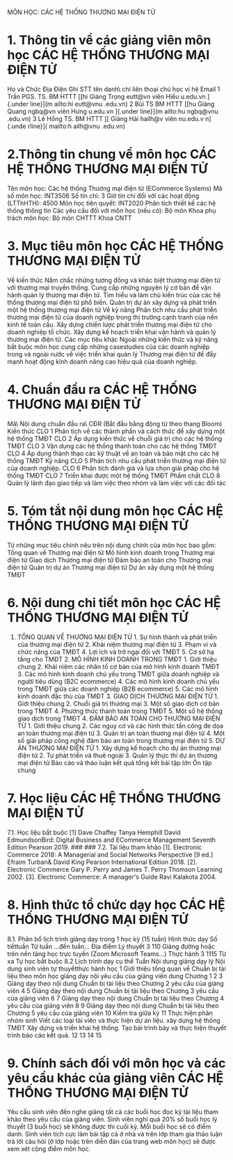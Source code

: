 MÔN HỌC: CÁC HỆ THỐNG THƯƠNG MẠI ĐIỆN TỬ 
# 1. Thông tin về các giảng viên môn học CÁC HỆ THỐNG THƯƠNG MẠI ĐIỆN TỬ 
Họ và Chức Địa Điện Ghi STT tên danh\ chỉ liên thoại chú học vị hệ Email 1 Trần PGS. TS. BM HTTT [[hi Giảng Trọng eutt\@vn viên Hiếu u.edu.vn ]{.under line}](m ailto:hi eutt@vnu .edu.vn) 2 Bùi TS BM HTTT [[hu Giảng Quang ngbq\@vn viên Hưng u.edu.vn ]{.under line}](m ailto:hu ngbq@vnu .edu.vn) 3 Lê Hồng TS. BM HTTT [[ Giảng Hải hailh\@v viên nu.edu.v n]{.unde rline}]( mailto:h ailh@vnu .edu.vn) 
# 2.Thông tin chung về môn học CÁC HỆ THỐNG THƯƠNG MẠI ĐIỆN TỬ 
Tên môn học: Các hệ thống Thương mại điện tử (ECommerce Systems) Mã số môn học: INT3506 Số tín chỉ: 3 Giờ tín chỉ đối với các hoạt động (LTThHTH): 4500 Môn học tiên quyết: INT2020 Phân tích thiết kế các hệ thống thông tin Các yêu cầu đối với môn học (nếu có): Bộ môn Khoa phụ trách môn học: Bộ môn CHTTT Khoa CNTT 
# 3. Mục tiêu môn học CÁC HỆ THỐNG THƯƠNG MẠI ĐIỆN TỬ 
Về kiến thức Nắm chắc những tương đồng và khác biệt thương mại điện tử với thương mại truyền thống. Cung cấp những nguyên lý cơ bản để vận hành quản lý thương mại điện tử. Tìm hiểu và làm chủ kiến trúc của các hệ thống thương mại điện tử phổ biến. Quản trị dự án xây dựng và phát triển một hệ thống thương mại điện tử Về kỹ năng Phân tích nhu cầu phát triển thương mại điện tử của doanh nghiệp trong thị trường cạnh tranh của nền kinh tế toàn cầu. Xây dựng chiến lược phát triển thương mại điện tử cho doanh nghiệp tổ chức. Xây dựng kế hoạch triển khai vận hành và quản lý thương mại điện tử. Các mục tiêu khác Ngoài những kiến thức và kỹ năng bắt buộc môn học cung cấp những casestudies của các doanh nghiệp trong và ngoài nước về việc triển khai quản lý Thương mại điện tử để đẩy mạnh hoạt động kinh doanh nâng cao hiệu quả của doanh nghiệp. 
# 4. Chuẩn đầu ra CÁC HỆ THỐNG THƯƠNG MẠI ĐIỆN TỬ 
Mã\ Nội dung chuẩn đầu ra\ CĐR (Bắt đầu bằng động từ theo thang Bloom) Kiến thức CLO 1 Phân tích về các thành phần và cách thức để xây dựng một hệ thống TMĐT CLO 2 Áp dụng kiến thức về chuỗi giá trị cho các hệ thống TMĐT CLO 3 Vận dụng các hệ thống thanh toán cho các hệ thống TMĐT CLO 4 Áp dụng thành thạo các kỹ thuật về an toàn và bảo mật cho các hệ thống TMĐT Kỹ năng CLO 5 Phân tích nhu cầu phát triển thương mại điện tử của doanh nghiệp. CLO 6 Phân tích đánh giá và lựa chọn giải pháp cho hệ thống TMĐT CLO 7 Triển khai được một hệ thống TMĐT Phẩm chất CLO 8 Quản lý lãnh đạo giao tiếp và làm việc theo nhóm và làm việc với các đối tác 
# 5. Tóm tắt nội dung môn học CÁC HỆ THỐNG THƯƠNG MẠI ĐIỆN TỬ 
Từ những mục tiêu chính nêu trên nội dung chính của môn học bao gồm: Tổng quan về Thương mại điện tử Mô hình kinh doanh trong Thương mại điện tử Giao dịch Thương mại điện tử Đảm bảo an toàn cho Thương mại điện tử Quản trị dự án Thương mại điện tử Dự án xây dựng một hệ thống TMĐT 
# 6. Nội dung chi tiết môn học CÁC HỆ THỐNG THƯƠNG MẠI ĐIỆN TỬ 
1. TỔNG QUAN VỀ THƯƠNG MẠI ĐIỆN TỬ 1. Sự hình thành và phát triển của thương mại điện tử 2. Khái niệm thương mại điện tử 3. Phạm vi và chức năng của TMĐT 4. Lợi ích và trở ngại đối với TMĐT 5. Cơ sở hạ tầng cho TMĐT 2. MÔ HÌNH KINH DOANH TRONG TMĐT 1. Giới thiệu chung 2. Khái niệm các nhân tố cơ bản của mô hình kinh doanh TMĐT 3. Các mô hình kinh doanh chủ yếu trong TMĐT giữa doanh nghiệp và người tiêu dùng (B2C ecommerce) 4. Các mô hình kinh doanh chủ yếu trong TMĐT giữa các doanh nghiệp (B2B ecommerce) 5. Các mô hình kinh doanh đặc thù của TMĐT 3. GIAO DỊCH THƯƠNG MẠI ĐIỆN TỬ 1. Giới thiệu chung 2. Chuỗi giá trị thương mại 3. Một số giao dịch cơ bản trong TMĐT 4. Phương thức thanh toán trong TMĐT 5. Một số hệ thống giao dịch trong TMĐT 4. ĐẢM BẢO AN TOÀN CHO THƯƠNG MẠI ĐIỆN TỬ 1. Giới thiệu chung 2. Các nguy cơ và các hình thức tấn công đe dọa an toàn thương mại điện tử 3. Quản trị an toàn thương mại điện tử 4. Một số giải pháp công nghệ đảm bảo an toàn trong thương mại điện tử 5. DỰ ÁN THƯƠNG MẠI ĐIỆN TỬ 1. Xây dựng kế hoạch cho dự án thương mại điện tử 2. Tự phát triển và thuê ngoài 3. Quản lý thực thi dự án thương mại điện tử Báo cáo và thảo luận kết quả tổng kết bài tập lớn Ôn tập chung 
# 7. Học liệu CÁC HỆ THỐNG THƯƠNG MẠI ĐIỆN TỬ 
7.1. Học liệu bắt buộc \[1\] Dave Chaffey Tanya Hemphill David EdmundsonBird: Digital
Business and ECommerce Management Seventh Edition Pearson 2019. ### ### 7.2. Tài liệu tham khảo \[1\]. Electronic Commerce 2018: A Managerial and Social Networks Perspective \[9 ed.\] Efraim Turban& David King Pearson International Edition 2018. \[2\]. Electronic Commerce Gary P. Perry and James T. Perry Thomson
Learning 2002. \[3\]. Electronic Commerce: A manager's Guide Ravi Kalakota 2004. 
# 8. Hình thức tổ chức dạy học CÁC HỆ THỐNG THƯƠNG MẠI ĐIỆN TỬ 
8.1. Phân bổ lịch trình giảng dạy trong 1 học kỳ (15 tuần) Hình thức dạy Số tiếttuần Từ tuần ...đến tuần... Địa điểm Lý thuyết 3 110 Giảng đường hoặc trên nền tảng học trực tuyến (Zoom Microsoft Teams...) Thực hành 3 1115 Từ xa Tự học bắt buộc 8.2 Lịch trình dạy cụ thể Tuần Nội dung giảng dạy lý Nội dung sinh viên tự thuyếtthực hành học 1 Giới thiệu tổng quan về Chuẩn bị tài liệu theo môn học giảng dạy nội yêu cầu của giảng viên dung Chương 1 2 3 Giảng dạy theo nội dung Chuẩn bị tài liệu theo Chương 2 yêu cầu của giảng viên 4 5 Giảng dạy theo nội dung Chuẩn bị tài liệu theo Chương 3 yêu cầu của giảng viên 6 7 Giảng dạy theo nội dung Chuẩn bị tài liệu theo Chương 4 yêu cầu của giảng viên 8 9 Giảng dạy theo nội dung Chuẩn bị tài liệu theo Chương 5 yêu cầu của giảng viên 10 Kiểm tra giữa kỳ 11 Thực hiện phân nhóm sinh Viết các loại tài viên và thực hiện dự án liệu. xây dựng hệ thống TMĐT Xây dựng và triển khai hệ thống. Tạo bài trình bày và thực hiện thuyết trình báo cáo kết quả. 12 13 14 15 
# 9. Chính sách đối với môn học và các yêu cầu khác của giảng viên CÁC HỆ THỐNG THƯƠNG MẠI ĐIỆN TỬ 
Yêu cầu sinh viên đến nghe giảng tất cả các buổi học đọc kỹ tài liệu tham khảo theo yêu cầu của giảng viên. Sinh viên nghỉ quá 20% số buổi học lý thuyết (3 buổi học) sẽ không được thi cuối kỳ. Mỗi buổi học sẽ có điểm danh. Sinh viên tích cực làm bài tập cả ở nhà và trên lớp tham gia thảo luận trả lời câu hỏi (ở lớp hoặc trên diễn đàn của trang web môn học) sẽ được xem xét cộng điểm môn học. 
